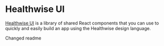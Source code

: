 # Healthwise UI

[Healthwise UI](//healthwise.github.io/healthwise-ui) is a library of shared React components that you can use to quickly and easily build an app using the Healthwise design language.

Changed readme
